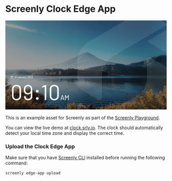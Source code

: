 # Screenly Clock Edge App

![Clock App Screenshot](https://github.com/Screenly/playground/blob/master/edge-apps/clock/src/static/images/clock-app.jpg?raw=true)

This is an example asset for Screenly as part of the [Screenly Playground](https://github.com/Screenly/playground).

You can view the live demo at [clock.srly.io](https://clock.srly.io/). The clock should automatically detect your local time zone and display the correct time.

### Upload the Clock Edge App

Make sure that you have [Screenly CLI](https://github.com/Screenly/cli)
installed before running the following command:

```bash
screenly edge-app upload
```
